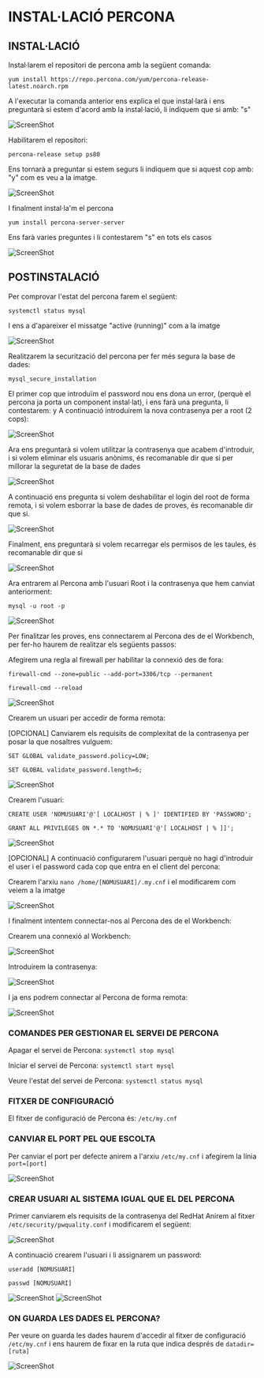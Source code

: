 # INSTAL·LACIÓ PERCONA

## INSTAL·LACIÓ

Instal·larem el repositori de percona amb la següent comanda:

`yum install https://repo.percona.com/yum/percona-release-latest.noarch.rpm`

A l'executar la comanda anterior ens explica el que instal·larà i ens preguntarà si estem d'acord amb la instal·lació, li indiquem que si amb: "s"

![ScreenShot](imgs/percona.png)

Habilitarem el repositori:

`percona-release setup ps80`

Ens tornarà a preguntar si estem segurs li indiquem que si aquest cop amb: "y" com es veu a la imatge.

![ScreenShot](imgs/habilitar_repositori_percona.png)

I finalment instal·la'm el percona

`yum install percona-server-server`

Ens farà varies preguntes i li contestarem "s" en tots els casos

![ScreenShot](imgs/instalar_percona.png)

## POSTINSTALACIÓ

Per comprovar l'estat del percona farem el següent:

`systemctl status mysql`

I ens a d'apareixer el missatge "active (running)" com a la imatge

![ScreenShot](imgs/systemctl_mysql.png)

Realitzarem la securització del percona per fer més segura la base de dades:

`mysql_secure_installation`

El primer cop que introduïm el password nou ens dona un error, (perquè el percona ja porta un component instal·lat), i ens farà una pregunta, li contestarem: y
A continuació introduirem la nova contrasenya per a root (2 cops):

![ScreenShot](imgs/percona_securitzacio.png)

Ara ens preguntarà si volem utilitzar la contrasenya que acabem d'introduir, i si volem eliminar els usuaris anònims, és recomanable dir que si per millorar la seguretat de la base de dades

![ScreenShot](imgs/percona_securitzacio1.png)

A continuació ens pregunta si volem deshabilitar el login del root de forma remota, i si volem esborrar la base de dades de proves, és recomanable dir que si.

![ScreenShot](imgs/percona_securitzacio2.png)

Finalment, ens preguntarà si volem recarregar els permisos de les taules, és recomanable dir que si

![ScreenShot](imgs/percona_securitzacio3.png)

Ara entrarem al Percona amb l'usuari Root i la contrasenya que hem canviat anteriorment:

`mysql -u root -p`

![ScreenShot](imgs/login_root.png)

Per finalitzar les proves, ens connectarem al Percona des de el Workbench, per fer-ho haurem de realitzar els següents passos:

Afegirem una regla al firewall per habilitar la connexió des de fora:

`firewall-cmd --zone=public --add-port=3306/tcp --permanent`

`firewall-cmd --reload`

![ScreenShot](imgs/regla_firewall.png)

Crearem un usuari per accedir de forma remota:

[OPCIONAL] Canviarem els requisits de complexitat de la contrasenya per posar la que nosaltres vulguem:

`SET GLOBAL validate_password.policy=LOW;`

`SET GLOBAL validate_password.length=6;`

![ScreenShot](imgs/requisits_password.png)

Crearem l'usuari:

`CREATE USER 'NOMUSUARI'@'[ LOCALHOST | % ]' IDENTIFIED BY 'PASSWORD';`

`GRANT ALL PRIVILEGES ON *.* TO 'NOMUSUARI'@'[ LOCALHOST | % ]]';`

![ScreenShot](imgs/crear_usuari.png)

[OPCIONAL] A continuació configurarem l'usuari perquè no hagi d'introduir el user i el password cada cop que entra en el client del percona:

Crearem l'arxiu `nano /home/[NOMUSUARI]/.my.cnf` i el modificarem com veiem a la imatge

![ScreenShot](imgs/autologin.png)

I finalment intentem connectar-nos al Percona des de el Workbench:

Crearem una connexió al Workbench:

![ScreenShot](imgs/workbench_connexio.png)

Introduirem la contrasenya:

![ScreenShot](imgs/login_workbench.png)

I ja ens podrem connectar al Percona de forma remota:

![ScreenShot](imgs/workbench_funciona.png)

### COMANDES PER GESTIONAR EL SERVEI DE PERCONA

Apagar el servei de Percona:
`systemctl stop mysql`

Iniciar el servei de Percona:
`systemctl start mysql`

Veure l'estat del servei de Percona:
`systemctl status mysql`

### FITXER DE CONFIGURACIÓ

El fitxer de configuració de Percona és:
`/etc/my.cnf`

### CANVIAR EL PORT PEL QUE ESCOLTA

Per canviar el port per defecte anirem a l'arxiu `/etc/my.cnf` i afegirem la línia `port=[port]`

![ScreenShot](imgs/port.png)

### CREAR USUARI AL SISTEMA IGUAL QUE EL DEL PERCONA

Primer canviarem els requisits de la contrasenya del RedHat
Anirem al fitxer `/etc/security/pwquality.conf` i modificarem el següent:

![ScreenShot](imgs/requisits_password_redhat.png)

A continuació crearem l'usuari i li assignarem un password:

`useradd [NOMUSUARI]`

`passwd [NOMUSUARI]`

![ScreenShot](imgs/crear_usuari_asix_SO.png)
![ScreenShot](imgs/cambiar_contra_asix_SO.png)

### ON GUARDA LES DADES EL PERCONA?

Per veure on guarda les dades haurem d'accedir al fitxer de configuració `/etc/my.cnf` i ens haurem de fixar en la ruta que indica després de `datadir=[ruta]`

![ScreenShot](imgs/datadir.png)
